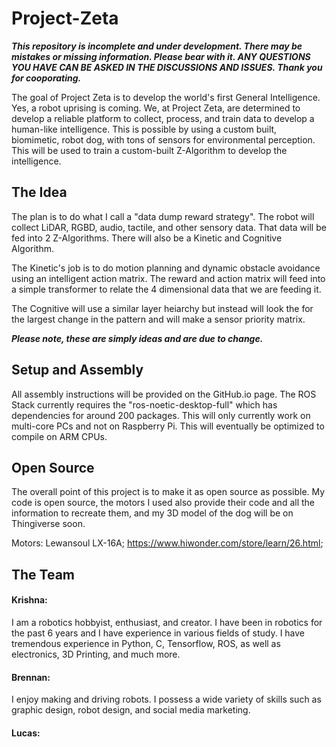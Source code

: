 # Project-Zeta
***This repository is incomplete and under development. There may be mistakes or missing information. Please bear with it. ANY QUESTIONS YOU HAVE CAN BE ASKED IN THE DISCUSSIONS AND ISSUES. Thank you for cooporating.***

The goal of Project Zeta is to develop the world's first General Intelligence. Yes, a robot uprising is coming. We, at Project Zeta, are determined to develop a reliable platform to collect, process, and train data to develop a human-like intelligence. This is possible by using a custom built, biomimetic, robot dog, with tons of sensors for environmental perception. This will be used to train a custom-built Z-Algorithm to develop the intelligence.

## The Idea
The plan is to do what I call a "data dump reward strategy". The robot will collect LiDAR, RGBD, audio, tactile, and other sensory data. That data will be fed into 2 Z-Algorithms. There will also be a Kinetic and Cognitive Algorithm. 

The Kinetic's job is to do motion planning and dynamic obstacle avoidance using an intelligent action matrix. The reward and action matrix will feed into a simple transformer to relate the 4 dimensional data that we are feeding it. 

The Cognitive will use a similar layer heiarchy but instead will look the for the largest change in the pattern and will make a sensor priority matrix.

***Please note, these are simply ideas and are due to change.***

## Setup and Assembly
All assembly instructions will be provided on the GitHub.io page. The ROS Stack currently requires the "ros-noetic-desktop-full" which has dependencies for around 200 packages. This will only currently work on multi-core PCs and not on Raspberry Pi. This will eventually be optimized to compile on ARM CPUs. 

## Open Source
The overall point of this project is to make it as open source as possible. My code is open source, the motors I used also provide their code and all the information to recreate them, and my 3D model of the dog will be on Thingiverse soon. 

Motors: Lewansoul LX-16A; https://www.hiwonder.com/store/learn/26.html; 

## The Team

#### Krishna:
I am a robotics hobbyist, enthusiast, and creator. I have been in robotics for the past 6 years and I have experience in various fields of study. I have tremendous experience in Python, C, Tensorflow, ROS, as well as electronics, 3D Printing, and much more.

#### Brennan:
I enjoy making and driving robots. I possess a wide variety of skills such as graphic design, robot design, and social media marketing.

#### Lucas:
